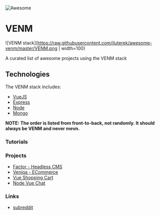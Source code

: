![Awesome](https://awesome.re/badge.svg)

# VENM

![VENM stack](https://raw.githubusercontent.com/jluterek/awesome-venm/master/VENM.png | width=100)

A curated list of awesome projects using the VENM stack

## Technologies

The VENM stack includes:

- [VueJS](https://vuejs.org/)
- [Express](https://expressjs.com/)
- [Node](https://nodejs.org/en/)
- [Mongo](https://www.mongodb.com/)

**NOTE: The order is listed from front-to-back, not randomly. It should always be VENM and never mevn.**

### Tutorials

### Projects

- [Factor - Headless CMS](https://github.com/fiction-com/factor)
- [Veniqa - ECommerce](https://github.com/Viveckh/Veniqa)
- [Vue Shopping Cart](https://github.com/ikismail/Vue-ShoppingCart)
- [Node Vue Chat](https://github.com/luvuong-le/node-vue-chat)

### Links

- [subreddit](https://www.reddit.com/r/VENM/)
